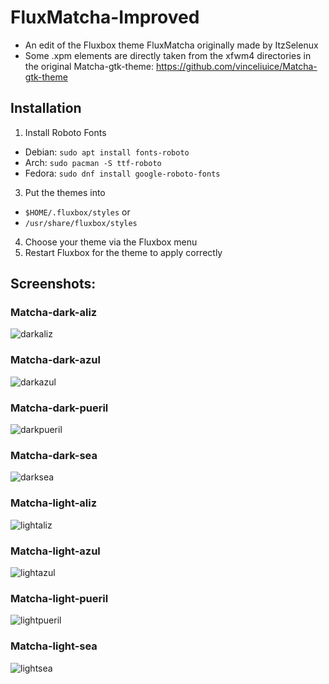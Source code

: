 # FluxMatcha-Improved
 - An edit of the Fluxbox theme FluxMatcha originally made by ItzSelenux
 - Some .xpm elements are directly taken from the xfwm4 directories in the original Matcha-gtk-theme: https://github.com/vinceliuice/Matcha-gtk-theme

## Installation
1. Install Roboto Fonts
 - Debian: `sudo apt install fonts-roboto`
 - Arch: `sudo pacman -S ttf-roboto`
 - Fedora: `sudo dnf install google-roboto-fonts`

3. Put the themes into
- `$HOME/.fluxbox/styles` or
- `/usr/share/fluxbox/styles`
4. Choose your theme via the Fluxbox menu
5. Restart Fluxbox for the theme to apply correctly

## Screenshots:

### Matcha-dark-aliz

![darkaliz](https://github.com/GaucovyAero/FluxMatcha-Improved/assets/85581164/f5a44870-5b79-4c47-9634-02c620dd8b99)

### Matcha-dark-azul

![darkazul](https://github.com/GaucovyAero/FluxMatcha-Improved/assets/85581164/568a6663-d8a5-4ae6-9cfc-3c11aa8236c5)

### Matcha-dark-pueril

![darkpueril](https://github.com/GaucovyAero/FluxMatcha-Improved/assets/85581164/9bb25a79-d9f9-49a4-a786-0b88abf2a0d9)

### Matcha-dark-sea

![darksea](https://github.com/GaucovyAero/FluxMatcha-Improved/assets/85581164/3cbcd59c-ac03-43eb-ba93-1b418bed32cc)

### Matcha-light-aliz
![lightaliz](https://github.com/GaucovyAero/FluxMatcha-Improved/assets/85581164/1029e178-ab75-4dd1-b934-3167b5c13257)

### Matcha-light-azul

![lightazul](https://github.com/GaucovyAero/FluxMatcha-Improved/assets/85581164/36f6a248-67ab-4fd5-872a-0907640eda50)

### Matcha-light-pueril

![lightpueril](https://github.com/GaucovyAero/FluxMatcha-Improved/assets/85581164/b90f1206-d06f-47a7-b378-1b13d4680fac)

### Matcha-light-sea

![lightsea](https://github.com/GaucovyAero/FluxMatcha-Improved/assets/85581164/97e83325-43f8-4878-853b-22b36229e962)
